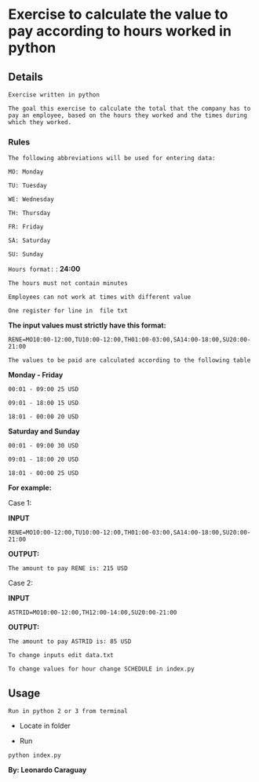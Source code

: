 # Exercise to calculate the value to pay according to hours worked in python

## Details

```Exercise written in python```

```The goal this exercise to calculate the total that the company has to pay an employee, based on the hours they worked and the times during which they worked.```

### Rules

```The following abbreviations will be used for entering data:```

`MO: Monday`

`TU: Tuesday`

`WE: Wednesday`

`TH: Thursday`

`FR: Friday`

`SA: Saturday`

`SU: Sunday`

`Hours format:` : **24:00**

`The hours must not contain minutes`

`Employees can not work at times with different value`

`One register for line in  file txt`

**The input values must strictly have this format:**

`RENE=MO10:00-12:00,TU10:00-12:00,TH01:00-03:00,SA14:00-18:00,SU20:00-21:00`

`The values to be paid are calculated according to the following table`

**Monday - Friday**

`00:01 - 09:00 25 USD`

`09:01 - 18:00 15 USD`

`18:01 - 00:00 20 USD`

**Saturday and Sunday**

`00:01 - 09:00 30 USD`

`09:01 - 18:00 20 USD`

`18:01 - 00:00 25 USD`

**For example:**

Case 1:

**INPUT**

`RENE=MO10:00-12:00,TU10:00-12:00,TH01:00-03:00,SA14:00-18:00,SU20:00-21:00`

**OUTPUT:**

`The amount to pay RENE is: 215 USD`

Case 2:

**INPUT**

`ASTRID=MO10:00-12:00,TH12:00-14:00,SU20:00-21:00`

**OUTPUT:**

`The amount to pay ASTRID is: 85 USD`

`To change inputs edit data.txt`

`To change values for hour change SCHEDULE in index.py`

## Usage

`Run in python 2 or 3 from terminal`

- Locate in folder

- Run

`python index.py`

**By: Leonardo Caraguay**
